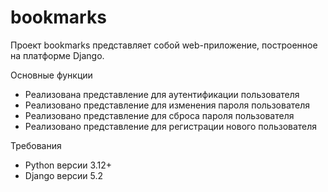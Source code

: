 # bookmarks
Проект bookmarks представляет собой web-приложение, построенное на платформе Django.

Основные функции
 - Реализована представление для аутентификации пользователя
 - Реализовано представление для изменения пароля пользователя
 - Реализовано представление для сброса пароля пользователя
 - Реализовано представление для регистрации нового пользователя

Требования
 - Python версии 3.12+
 - Django версии 5.2